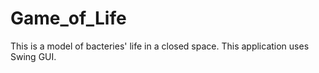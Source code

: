 # Game_of_Life

This is a model of bacteries' life in a closed space.
This application uses Swing GUI.
